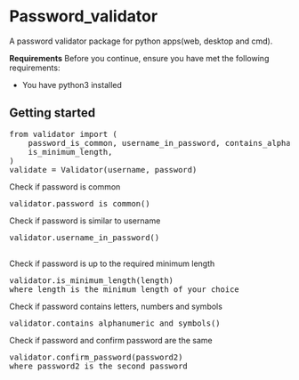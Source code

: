 <h1><b>Password_validator</b></h1>
A password validator package for python apps(web, desktop and cmd).

<b>Requirements</b>
Before you continue, ensure you have met the following requirements:
* You have python3 installed

<h2>Getting started</h2>

<pre>
from validator import (
    password_is_common, username_in_password, contains_alphanumeric_and_symbols, confirm_password,
    is_minimum_length,
)
validate = Validator(username, password)
</pre>

Check if password is common

<pre>
validator.password_is_common()
</pre>


Check if password is similar to username
<pre>
validator.username_in_password()

</pre>


Check if password is up to the required minimum length
<pre>
validator.is_minimum_length(length)
where length is the minimum length of your choice
</pre>



Check if password contains letters, numbers and symbols
<pre>
validator.contains_alphanumeric_and_symbols()
</pre>


Check if password and confirm password are the same
<pre>
validator.confirm_password(password2)
where password2 is the second password
</pre>


